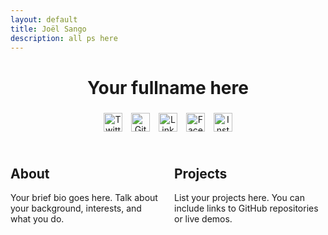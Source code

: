 ```yaml
---
layout: default
title: Joël Sango
description: all ps here
---
```


<div style="text-align: center;">
  <h1>Your fullname here</h1>
  <div>
    <a href="https://twitter.com/your_twitter_username" target="_blank"><img src="path/to/twitter-icon.png" alt="Twitter" style="width: 30px; height: 30px; margin: 5px;"></a>
    <a href="https://github.com/your_github_username" target="_blank"><img src="path/to/github-icon.png" alt="GitHub" style="width: 30px; height: 30px; margin: 5px;"></a>
    <a href="https://linkedin.com/in/your_linkedin_username" target="_blank"><img src="path/to/linkedin-icon.png" alt="LinkedIn" style="width: 30px; height: 30px; margin: 5px;"></a>
    <a href="https://facebook.com/your_facebook_username" target="_blank"><img src="path/to/facebook-icon.png" alt="Facebook" style="width: 30px; height: 30px; margin: 5px;"></a>
    <a href="https://instagram.com/your_instagram_username" target="_blank"><img src="path/to/instagram-icon.png" alt="Instagram" style="width: 30px; height: 30px; margin: 5px;"></a>
  </div>
</div>

<div style="display: flex; justify-content: space-between; margin-top: 20px;">
  <div style="flex: 1; margin-right: 10px;">
    <h2>About</h2>
    <p>Your brief bio goes here. Talk about your background, interests, and what you do.</p>
  </div>
  <div style="flex: 1; margin-left: 10px;">
    <h2>Projects</h2>
    <p>List your projects here. You can include links to GitHub repositories or live demos.</p>
  </div>
</div>
